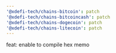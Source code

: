 ```yaml
---
'@xdefi-tech/chains-bitcoin': patch
'@xdefi-tech/chains-bitcoincash': patch
'@xdefi-tech/chains-dogecoin': patch
'@xdefi-tech/chains-litecoin': patch
---
```


feat: enable to compile hex memo

